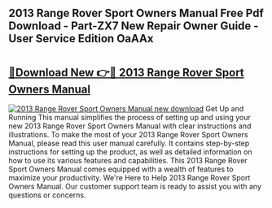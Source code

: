 ## 2013 Range Rover Sport Owners Manual Free Pdf Download - Part-ZX7 New Repair Owner Guide - User Service Edition OaAAx

# <h2><a href="http://bc13149.oget.top/?id=2013+Range+Rover+Sport+Owners+Manual">🔗Download New 👉🔴 2013 Range Rover Sport Owners Manual</a></h2>

[![2013 Range Rover Sport Owners Manual new download](https://i.imgur.com/5g1atiW.png)](http://bc13149.oget.top/?id=2013+Range+Rover+Sport+Owners+Manual)
Get Up and Running This manual simplifies the process of setting up and using your new 2013 Range Rover Sport Owners Manual with clear instructions and illustrations. To make the most of your 2013 Range Rover Sport Owners Manual, please read this user manual carefully. It contains step-by-step instructions for setting up the product, as well as detailed information on how to use its various features and capabilities. This 2013 Range Rover Sport Owners Manual comes equipped with a wealth of features to maximize your productivity. We're Here to Help 2013 Range Rover Sport Owners Manual. Our customer support team is ready to assist you with any questions or concerns.
